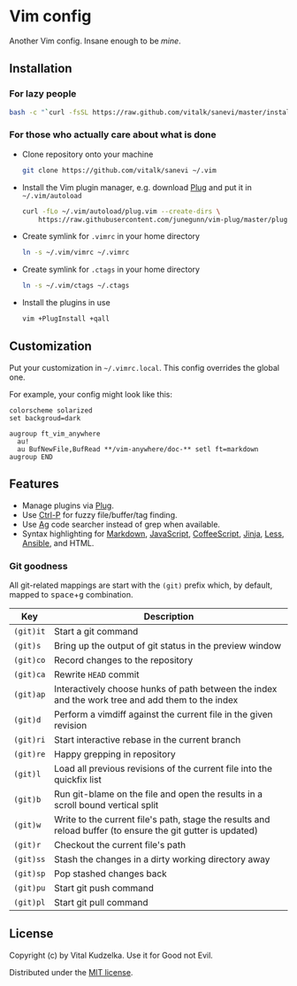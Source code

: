 # Vim config

Another Vim config. Insane enough to be *mine*.

## Installation

### For lazy people

```sh
bash -c "`curl -fsSL https://raw.github.com/vitalk/sanevi/master/install.sh`"
```

### For those who actually care about what is done

- Clone repository onto your machine

  ```sh
  git clone https://github.com/vitalk/sanevi ~/.vim
  ```

- Install the Vim plugin manager, e.g. download [Plug](https://github.com/junegunn/vim-plug) and put it in `~/.vim/autoload`

  ```sh
  curl -fLo ~/.vim/autoload/plug.vim --create-dirs \
      https://raw.githubusercontent.com/junegunn/vim-plug/master/plug.vim
  ```

- Create symlink for `.vimrc` in your home directory

  ```sh
  ln -s ~/.vim/vimrc ~/.vimrc
  ```

- Create symlink for `.ctags` in your home directory

  ```sh
  ln -s ~/.vim/ctags ~/.ctags
  ```

- Install the plugins in use

  ```sh
  vim +PlugInstall +qall
  ```

## Customization

Put your customization in `~/.vimrc.local`. This config overrides the global
one.

For example, your config might look like this:

```vim
colorscheme solarized
set backgroud=dark

augroup ft_vim_anywhere
  au!
  au BufNewFile,BufRead **/vim-anywhere/doc-** setl ft=markdown
augroup END
```

## Features

- Manage plugins via [Plug](https://github.com/junegunn/vim-plug).
- Use [Ctrl-P](https://github.com/kien/ctrlp.vim) for fuzzy file/buffer/tag finding.
- Use [Ag](https://github.com/ggreer/the_silver_searcher) code searcher instead of grep when available.
- Syntax highlighting for
  [Markdown](https://github.com/plasticboy/vim-markdown),
  [JavaScript](https://github.com/vitalk/vim-javascript),
  [CoffeeScript](https://github.com/kchmck/vim-coffee-script),
  [Jinja](https://github.com/lepture/vim-jinja),
  [Less](https://github.com/groenewege/vim-less),
  [Ansible](https://github.com/chase/vim-ansible-yaml), and HTML.

### Git goodness

All git-related mappings are start with the `(git)` prefix which, by default,
mapped to <kbd>space</kbd>+<kbd>g</kbd> combination. 

Key         | Description
------------|-------------
`(git)it`   | Start a git command
`(git)s`    | Bring up the output of git status in the preview window
`(git)co`   | Record changes to the repository
`(git)ca`   | Rewrite `HEAD` commit
`(git)ap`   | Interactively choose hunks of path between the index and the work tree and add them to the index
`(git)d`    | Perform a vimdiff against the current file in the given revision
`(git)ri`   | Start interactive rebase in the current branch
`(git)re`   | Happy grepping in repository
`(git)l`    | Load all previous revisions of the current file into the quickfix list
`(git)b`    | Run git-blame on the file and open the results in a scroll bound vertical split
`(git)w`    | Write to the current file's path, stage the results and reload buffer (to ensure the git gutter is updated)
`(git)r`    | Checkout the current file's path
`(git)ss`   | Stash the changes in a dirty working directory away
`(git)sp`   | Pop stashed changes back
`(git)pu`   | Start git push command
`(git)pl`   | Start git pull command

## License

Copyright (c) by Vital Kudzelka. Use it for Good not Evil.

Distributed under the [MIT license](http://mit-license.org/vitalk).
